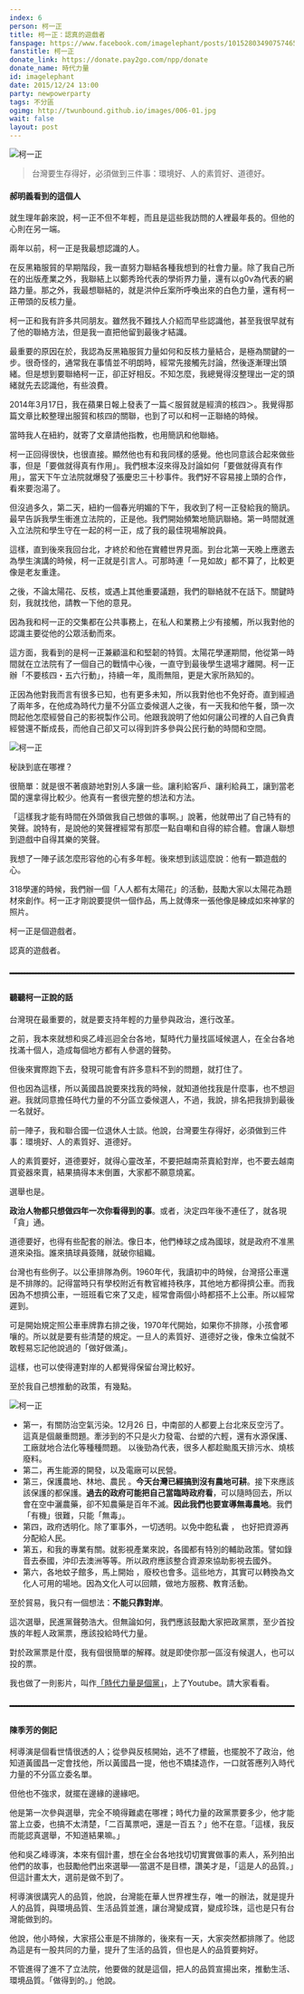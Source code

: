 ```yaml
---
index: 6
person: 柯一正
title: 柯一正：認真的遊戲者
fanspage: https://www.facebook.com/imagelephant/posts/10152803490757465
fanstitle: 柯一正
donate_link: https://donate.pay2go.com/npp/donate
donate_name: 時代力量
id: imagelephant
date: 2015/12/24 13:00
party: newpowerparty
tags: 不分區
ogimg: http://twunbound.github.io/images/006-01.jpg
wait: false
layout: post
---
```


<img class="news-photo-1" src="/images/006-01.jpg" alt="柯一正" />

> 台灣要生存得好，必須做到三件事：環境好、人的素質好、道德好。

#### 郝明義看到的這個人

就生理年齡來說，柯一正不但不年輕，而且是這些我訪問的人裡最年長的。但他的心則在另一端。

兩年以前，柯一正是我最想認識的人。

在反黑箱服貿的早期階段，我一直努力聯結各種我想到的社會力量。除了我自己所在的出版產業之外，我聯結上以鄭秀玲代表的學術界力量，還有以g0v為代表的網路力量。那之外，我最想聯結的，就是洪仲丘案所呼喚出來的白色力量，還有柯一正帶頭的反核力量。

柯一正和我有許多共同朋友。雖然我不難找人介紹而早些認識他，甚至我很早就有了他的聯絡方法，但是我一直把他留到最後才結識。

最重要的原因在於，我認為反黑箱服貿力量如何和反核力量結合，是極為關鍵的一步。很奇怪的，通常我在事情並不明朗時，經常先接觸先討論，然後逐漸理出頭緒。但是想到要聯絡柯一正，卻正好相反。不知怎麼，我總覺得沒整理出一定的頭緒就先去認識他，有些浪費。

2014年3月17日，我在蘋果日報上發表了一篇＜服貿就是經濟的核四＞。我覺得那篇文章比較整理出服貿和核四的關聯，也到了可以和柯一正聯絡的時候。

當時我人在紐約，就寄了文章請他指教，也用簡訊和他聯絡。

柯一正回得很快，也很直接。顯然他也有和我同樣的感覺。他也同意該合起來做些事，但是「要做就得真有作用」。我們根本沒來得及討論如何「要做就得真有作用」，當天下午立法院就爆發了張慶忠三十秒事件。我們好不容易接上頭的合作，看來要泡湯了。

但沒過多久，第二天，紐約一個春光明媚的下午，我收到了柯一正發給我的簡訊。最早告訴我學生衝進立法院的，正是他。我們開始頻繁地簡訊聯絡。第一時間就進入立法院和學生守在一起的柯一正，成了我的最佳現場解說員。

這樣，直到後來我回台北，才終於和他在實體世界見面。到台北第一天晚上應邀去為學生演講的時候，柯一正就是引言人。可那時連「一見如故」都不算了，比較更像是老友重逢。

之後，不論太陽花、反核，或遇上其他重要議題，我們的聯絡就不在話下。關鍵時刻，我就找他，請教一下他的意見。

因為我和柯一正的交集都在公共事務上，在私人和業務上少有接觸，所以我對他的認識主要從他的公眾活動而來。

這方面，我看到的是柯一正兼顧溫和和堅韌的特質。太陽花學運期間，他從第一時間就在立法院有了一個自己的戰情中心後，一直守到最後學生退場才離開。柯一正辦「不要核四・五六行動」，持續一年，風雨無阻，更是大家所熟知的。

正因為他對我而言有很多已知，也有更多未知，所以我對他也不免好奇。直到經過了兩年多，在他成為時代力量不分區立委候選人之後，有一天我和他午餐，頭一次問起他怎麼經營自己的影視製作公司。他跟我說明了他如何讓公司裡的人自己負責經營還不斷成長，而他自己卻又可以得到許多參與公民行動的時間和空間。

<img class="news-photo-1" src="/images/006-02.jpg" alt="柯一正" />

秘訣到底在哪裡？

很簡單：就是很不著痕跡地對別人多讓一些。讓利給客戶、讓利給員工，讓到當老闆的還拿得比較少。他真有一套很完整的想法和方法。

「這樣我才能有時間在外頭做我自己想做的事啊。」說著，他就帶出了自己特有的笑聲。說特有，是說他的笑聲裡經常有那麼一點自嘲和自得的綜合體。會讓人聯想到遊戲中自得其樂的笑聲。

我想了一陣子該怎麼形容他的心有多年輕。後來想到該這麼說：他有一顆遊戲的心。

318學運的時候，我們辦一個「人人都有太陽花」的活動，鼓勵大家以太陽花為題材來創作。柯一正才剛說要提供一個作品，馬上就傳來一張他像是練成如來神掌的照片。

柯一正是個遊戲者。

認真的遊戲者。

<hr style="border:1px dashed black;margin-bottom:30px;margin-top:30px;" />

#### 聽聽柯一正說的話

台灣現在最重要的，就是要支持年輕的力量參與政治，進行改革。

之前，我本來就想和吳乙峰巡迴全台各地，幫時代力量找區域候選人，在全台各地找滿十個人，造成每個地方都有人參選的聲勢。

但後來實際跑下去，發現可能會有許多意料不到的問題，就打住了。

但也因為這樣，所以黃國昌說要來找我的時候，就知道他找我是什麼事，也不想迴避。我就同意擔任時代力量的不分區立委候選人，不過，我說，排名把我排到最後一名就好。

前一陣子，我和聯合國一位退休人士談。他說，台灣要生存得好，必須做到三件事：環境好、人的素質好、道德好。

人的素質要好，道德要好，就得心靈改革，不要把越南茶賣給對岸，也不要去越南買瓷器來賣，結果搞得本末倒置，大家都不願意燒窰。

選舉也是。‪

<b>‎政治人物都只想做四年一次你看得到的事‬</b>。或者，決定四年後不連任了，就各現「貪」通。

道德要好，也得有些配套的辦法。像日本，他們棒球之成為國球，就是政府不准黑道來染指。誰來搞球員簽賭，就破你組織。

台灣也有些例子。以公車排隊為例。1960年代，我讀初中的時候，台灣搭公車還是不排隊的。記得當時只有學校附近有教官維持秩序，其他地方都得擠公車。而我因為不想擠公車，一班班看它來了又走，經常會兩個小時都搭不上公車。所以經常遲到。

可是開始規定照公車車牌靠右排之後，1970年代開始，如果你不排隊，小孩會嘟嚷的。所以就是要有些清楚的規定。一旦人的素質好、道德好之後，像朱立倫就不敢輕易忘記他說過的「做好做滿」。

這樣，也可以使得連對岸的人都覺得保留台灣比較好。

至於我自己想推動的政策，有幾點。

<img class="news-photo-1" src="/images/006-03.jpg" alt="柯一正" />

- 第一，有關防治空氣污染。12月26 日，中南部的人都要上台北來反空污了。這真是個嚴重問題。牽涉到的不只是火力發電、台塑的六輕，還有水源保護、工廠就地合法化等種種問題。 以後勁為代表，很多人都趁颱風天排污水、燒核廢料。
- 第二，再生能源的開發，以及電廠可以民營。
- 第三，保護農地、林地、農民 。‪<b>‎今天台灣已經搞到沒有農地可耕‬</b>。接下來應該該保護的都保護。‪<b>‎過去的政府可能把自己當臨時政府看‬</b>，可以隨時回去，所以會在空中灑農藥，卻不知農藥是百年不滅。‪<b>因此我們也要宣導無毒農地‬</b>。我們「有機」很難，只能「無毒」。
- 第四，政府透明化。除了軍事外，一切透明。以免中飽私囊 ， 也好把資源再分配給人民。
- 第五，和我的專業有關。就影視產業來說，各國都有特別的輔助政策。譬如錄音去泰國，沖印去澳洲等等。所以政府應該整合資源來協助影視去國外。
- 第六，各地蚊子館多，馬上開始 ，廢校也會多。這些地方，其實可以轉換為文化人可用的場地。因為文化人可以回饋，做地方服務、教育活動。

至於貿易，我只有一個想法：‪<b>‎不能只靠對岸‬</b>。

這次選舉，民進黨聲勢浩大。但無論如何，我們應該鼓勵大家把政黨票，至少首投族的年輕人政黨票，應該投給時代力量。

對於政黨票是什麼，我有個很簡單的解釋。就是即使你那一區沒有候選人，也可以投的票。

我也做了一則影片，叫作<a href="https://www.youtube.com/watch?v=QCZCf2W7iAA" target="_blank">「時代力量是個黨」</a>，上了Youtube。請大家看看。

<hr style="border:1px dashed black;margin-bottom:30px;margin-top:30px;" />

#### 陳季芳的側記

柯導演是個看世情很透的人；從參與反核開始，逃不了標籤，也擺脫不了政治，他知道黃國昌一定會找他，所以黃國昌一提，他也不矯揉造作，一口就答應列入時代力量的不分區立委名單。

但他也不強求，就擺在邊緣的邊緣吧。

他是第一次參與選舉，完全不曉得難處在哪裡；時代力量的政黨票要多少，他才能當上立委，也搞不太清楚，「二百萬票吧，還是一百五？」他不在意。「這樣，我反而能認真選舉，不知道結果嘛。」

他和吳乙峰導演，本來有個計畫，想在全台各地找切切實實做事的素人，系列拍出他們的故事，也鼓勵他們出來選舉──當選不是目標，讚美才是，「這是人的品質。」但這計畫太大，選前是做不到了。

柯導演很講究人的品質，他說，台灣能在華人世界裡生存，唯一的辦法，就是提升人的品質，與環境品質、生活品質並進，讓台灣變成寶，變成珍珠，這也是只有台灣能做到的。

他說，他小時候，大家搭公車是不排隊的，後來有一天，大家突然都排隊了。他認為這是有一股共同的力量，提升了生活的品質，但也是人的品質要夠好。

不管進得了進不了立法院，他要做的就是這個，把人的品質宣揚出來，推動生活、環境品質。「做得到的。」他說。
